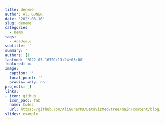 ```yaml
---
title: deneme
author: Ali GUNER
date: '2022-03-16'
slug: deneme
categories:
  - Demo
tags:
  - Academic
subtitle: ''
summary: ''
authors: []
lastmod: '2022-03-16T01:13:24+03:00'
featured: no
image:
  caption: ''
  focal_point: ''
  preview_only: no
projects: []
links:
- icon: github
  icon_pack: fab
  name: Codes
  url: https://github.com/AliGunerMD/DataVizMed/tree/main/content/blog/coffee-ipsum
slides: example
---
```

